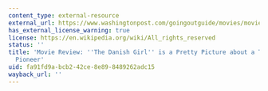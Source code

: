 ```yaml
---
content_type: external-resource
external_url: https://www.washingtonpost.com/goingoutguide/movies/movie-review-the-danish-girl-is-a-pretty-picture-about-a-transgender-pioneer/2015/12/09/76aef0aa-9a81-11e5-94f0-9eeaff906ef3_story.html?noredirect=on&utm_term=.3024bcfc0076
has_external_license_warning: true
license: https://en.wikipedia.org/wiki/All_rights_reserved
status: ''
title: 'Movie Review: ''The Danish Girl'' is a Pretty Picture about a Transgender
  Pioneer'
uid: fa91fd9a-bcb2-42ce-8e89-8489262adc15
wayback_url: ''
---
```

